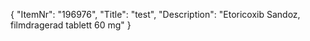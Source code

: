 {
  "ItemNr": "196976",
  "Title": "test",
  "Description": "Etoricoxib Sandoz, filmdragerad tablett 60 mg"
}